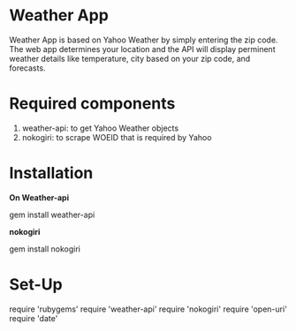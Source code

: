 # Weather App 
Weather App is based on Yahoo Weather by simply entering the zip code. The web app determines your location and the 
API will display perminent weather details like temperature, city based on your zip code, and forecasts.

# Required components

1. weather-api: to get Yahoo Weather objects
2. nokogiri: to scrape WOEID that is required by Yahoo

# Installation

**On Weather-api**

gem install weather-api

**nokogiri**

gem install nokogiri

# Set-Up
require 'rubygems'
require 'weather-api'
require 'nokogiri'
require 'open-uri'
require 'date'




